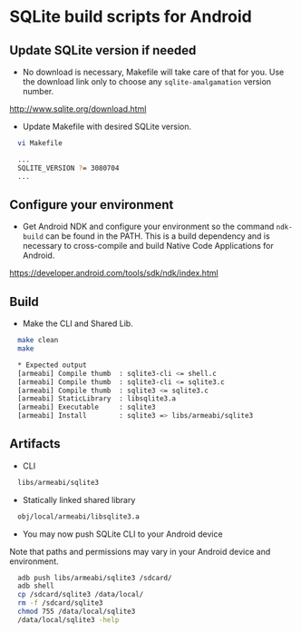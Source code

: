 # SQLite build scripts for Android

## Update SQLite version if needed

* No download is necessary, Makefile will take care of that for you. Use the
  download link only to choose any `sqlite-amalgamation` version number.

http://www.sqlite.org/download.html

* Update Makefile with desired SQLite version.

```bash
  vi Makefile

  ...
  SQLITE_VERSION ?= 3080704
  ...
```

## Configure your environment

* Get Android NDK and configure your environment so the command `ndk-build`
  can be found in the PATH. This is a build dependency and is necessary to
  cross-compile and build Native Code Applications for Android.

https://developer.android.com/tools/sdk/ndk/index.html

## Build

* Make the CLI and Shared Lib.

```bash
  make clean
  make

  * Expected output
  [armeabi] Compile thumb  : sqlite3-cli <= shell.c
  [armeabi] Compile thumb  : sqlite3-cli <= sqlite3.c
  [armeabi] Compile thumb  : sqlite3 <= sqlite3.c
  [armeabi] StaticLibrary  : libsqlite3.a
  [armeabi] Executable     : sqlite3
  [armeabi] Install        : sqlite3 => libs/armeabi/sqlite3
```

## Artifacts

* CLI

```bash
  libs/armeabi/sqlite3
```

* Statically linked shared library

```bash
  obj/local/armeabi/libsqlite3.a
```

* You may now push SQLite CLI to your Android device

Note that paths and permissions may vary in your Android device and environment.

```bash
  adb push libs/armeabi/sqlite3 /sdcard/
  adb shell
  cp /sdcard/sqlite3 /data/local/
  rm -f /sdcard/sqlite3
  chmod 755 /data/local/sqlite3
  /data/local/sqlite3 -help
```
